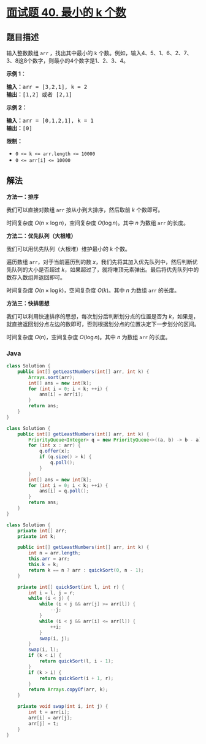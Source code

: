 # [面试题 40. 最小的 k 个数](https://leetcode.cn/problems/zui-xiao-de-kge-shu-lcof/)

## 题目描述

<p>输入整数数组 <code>arr</code> ，找出其中最小的 <code>k</code> 个数。例如，输入4、5、1、6、2、7、3、8这8个数字，则最小的4个数字是1、2、3、4。</p>



<p><strong>示例 1：</strong></p>

<pre><strong>输入：</strong>arr = [3,2,1], k = 2
<strong>输出：</strong>[1,2] 或者 [2,1]
</pre>

<p><strong>示例 2：</strong></p>

<pre><strong>输入：</strong>arr = [0,1,2,1], k = 1
<strong>输出：</strong>[0]</pre>



<p><strong>限制：</strong></p>

<ul>
	<li><code>0 &lt;= k &lt;= arr.length &lt;= 10000</code></li>
	<li><code>0 &lt;= arr[i]&nbsp;&lt;= 10000</code></li>
</ul>

## 解法

**方法一：排序**

我们可以直接对数组 `arr` 按从小到大排序，然后取前 $k$ 个数即可。

时间复杂度 $O(n \times \log n)$，空间复杂度 $O(\log n)$。其中 $n$ 为数组 `arr` 的长度。

**方法二：优先队列（大根堆）**

我们可以用优先队列（大根堆）维护最小的 $k$ 个数。

遍历数组 `arr`，对于当前遍历到的数 $x$，我们先将其加入优先队列中，然后判断优先队列的大小是否超过 $k$，如果超过了，就将堆顶元素弹出。最后将优先队列中的数存入数组并返回即可。

时间复杂度 $O(n \times \log k)$，空间复杂度 $O(k)$。其中 $n$ 为数组 `arr` 的长度。

**方法三：快排思想**

我们可以利用快速排序的思想，每次划分后判断划分点的位置是否为 $k$，如果是，就直接返回划分点左边的数即可，否则根据划分点的位置决定下一步划分的区间。

时间复杂度 $O(n)$，空间复杂度 $O(\log n)$。其中 $n$ 为数组 `arr` 的长度。

### **Java**

```java
class Solution {
    public int[] getLeastNumbers(int[] arr, int k) {
        Arrays.sort(arr);
        int[] ans = new int[k];
        for (int i = 0; i < k; ++i) {
            ans[i] = arr[i];
        }
        return ans;
    }
}
```

```java
class Solution {
    public int[] getLeastNumbers(int[] arr, int k) {
        PriorityQueue<Integer> q = new PriorityQueue<>((a, b) -> b - a);
        for (int x : arr) {
            q.offer(x);
            if (q.size() > k) {
                q.poll();
            }
        }
        int[] ans = new int[k];
        for (int i = 0; i < k; ++i) {
            ans[i] = q.poll();
        }
        return ans;
    }
}
```

```java
class Solution {
    private int[] arr;
    private int k;

    public int[] getLeastNumbers(int[] arr, int k) {
        int n = arr.length;
        this.arr = arr;
        this.k = k;
        return k == n ? arr : quickSort(0, n - 1);
    }

    private int[] quickSort(int l, int r) {
        int i = l, j = r;
        while (i < j) {
            while (i < j && arr[j] >= arr[l]) {
                --j;
            }
            while (i < j && arr[i] <= arr[l]) {
                ++i;
            }
            swap(i, j);
        }
        swap(i, l);
        if (k < i) {
            return quickSort(l, i - 1);
        }
        if (k > i) {
            return quickSort(i + 1, r);
        }
        return Arrays.copyOf(arr, k);
    }

    private void swap(int i, int j) {
        int t = arr[i];
        arr[i] = arr[j];
        arr[j] = t;
    }
}
```
